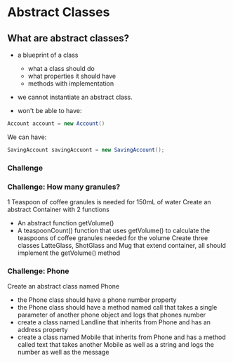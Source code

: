 # Abstract Classes

## What are abstract classes?

-   a blueprint of a class

    -   what a class should do
    -   what properties it should have
    -   methods with implementation

-   we cannot instantiate an abstract class.
-   won't be able to have:

```java
Account account = new Account()
```

We can have:

```java
SavingAccount savingAccuont = new SavingAccount();
```

### Challenge

### Challenge: How many granules?

1 Teaspoon of coffee granules is needed for 150mL of water
Create an abstract Container with 2 functions

-   An abstract function getVolume()
-   A teaspoonCount() function that uses getVolume() to calculate the teaspoons of coffee granules needed for the volume
    Create three classes LatteGlass, ShotGlass and Mug that extend container, all should implement the getVolume() method

### Challenge: Phone

Create an abstract class named Phone

-   the Phone class should have a phone number property
-   the Phone class should have a method named call that takes a single parameter of another phone object and logs that phones number
-   create a class named Landline that inherits from Phone and has an address property
-   create a class named Mobile that inherits from Phone and has a method called text that takes another Mobile as well as a string and logs the number as well as the message

